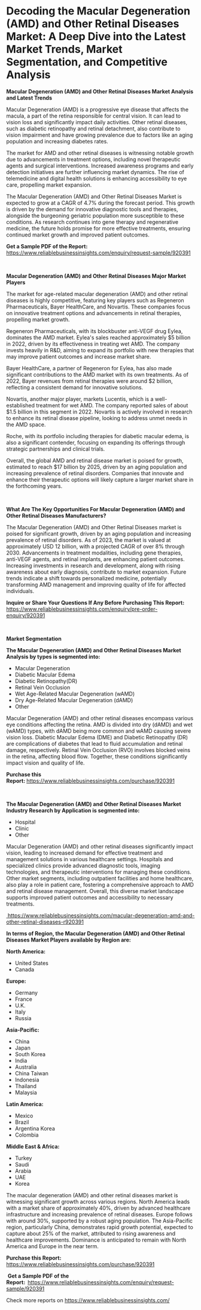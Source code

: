 <p><h1>Decoding the Macular Degeneration (AMD) and Other Retinal Diseases Market: A Deep Dive into the Latest Market Trends, Market Segmentation, and Competitive Analysis</h1></p><p><strong>Macular Degeneration (AMD) and Other Retinal Diseases Market Analysis and Latest Trends</strong></p>
<p><p>Macular Degeneration (AMD) is a progressive eye disease that affects the macula, a part of the retina responsible for central vision. It can lead to vision loss and significantly impact daily activities. Other retinal diseases, such as diabetic retinopathy and retinal detachment, also contribute to vision impairment and have growing prevalence due to factors like an aging population and increasing diabetes rates.</p><p>The market for AMD and other retinal diseases is witnessing notable growth due to advancements in treatment options, including novel therapeutic agents and surgical interventions. Increased awareness programs and early detection initiatives are further influencing market dynamics. The rise of telemedicine and digital health solutions is enhancing accessibility to eye care, propelling market expansion.</p><p>The Macular Degeneration (AMD) and Other Retinal Diseases Market is expected to grow at a CAGR of 4.7% during the forecast period. This growth is driven by the demand for innovative diagnostic tools and therapies, alongside the burgeoning geriatric population more susceptible to these conditions. As research continues into gene therapy and regenerative medicine, the future holds promise for more effective treatments, ensuring continued market growth and improved patient outcomes.</p></p>
<p><strong>Get a Sample PDF of the Report:&nbsp;</strong> <a href="https://www.reliablebusinessinsights.com/enquiry/request-sample/920391?utm_campaign=2279&utm_medium=2&utm_source=Github&utm_content=ia&utm_term=03032025&utm_id=macular-degeneration-amd-and-other-retinal-diseases">https://www.reliablebusinessinsights.com/enquiry/request-sample/920391</a></p>
<p>&nbsp;</p>
<p><strong>Macular Degeneration (AMD) and Other Retinal Diseases Major Market Players</strong></p>
<p><p>The market for age-related macular degeneration (AMD) and other retinal diseases is highly competitive, featuring key players such as Regeneron Pharmaceuticals, Bayer HealthCare, and Novartis. These companies focus on innovative treatment options and advancements in retinal therapies, propelling market growth.</p><p>Regeneron Pharmaceuticals, with its blockbuster anti-VEGF drug Eylea, dominates the AMD market. Eylea's sales reached approximately $5 billion in 2022, driven by its effectiveness in treating wet AMD. The company invests heavily in R&D, aiming to expand its portfolio with new therapies that may improve patient outcomes and increase market share.</p><p>Bayer HealthCare, a partner of Regeneron for Eylea, has also made significant contributions to the AMD market with its own treatments. As of 2022, Bayer revenues from retinal therapies were around $2 billion, reflecting a consistent demand for innovative solutions.</p><p>Novartis, another major player, markets Lucentis, which is a well-established treatment for wet AMD. The company reported sales of about $1.5 billion in this segment in 2022. Novartis is actively involved in research to enhance its retinal disease pipeline, looking to address unmet needs in the AMD space.</p><p>Roche, with its portfolio including therapies for diabetic macular edema, is also a significant contender, focusing on expanding its offerings through strategic partnerships and clinical trials.</p><p>Overall, the global AMD and retinal disease market is poised for growth, estimated to reach $17 billion by 2025, driven by an aging population and increasing prevalence of retinal disorders. Companies that innovate and enhance their therapeutic options will likely capture a larger market share in the forthcoming years.</p></p>
<p>&nbsp;</p>
<p><strong>What Are The Key Opportunities For Macular Degeneration (AMD) and Other Retinal Diseases Manufacturers?</strong></p>
<p><p>The Macular Degeneration (AMD) and Other Retinal Diseases market is poised for significant growth, driven by an aging population and increasing prevalence of retinal disorders. As of 2023, the market is valued at approximately USD 12 billion, with a projected CAGR of over 8% through 2030. Advancements in treatment modalities, including gene therapies, anti-VEGF agents, and retinal implants, are enhancing patient outcomes. Increasing investments in research and development, along with rising awareness about early diagnosis, contribute to market expansion. Future trends indicate a shift towards personalized medicine, potentially transforming AMD management and improving quality of life for affected individuals.</p></p>
<p><strong>Inquire or Share Your Questions If Any Before Purchasing This Report:</strong> <a href="https://www.reliablebusinessinsights.com/enquiry/pre-order-enquiry/920391?utm_campaign=2279&utm_medium=2&utm_source=Github&utm_content=ia&utm_term=03032025&utm_id=macular-degeneration-amd-and-other-retinal-diseases">https://www.reliablebusinessinsights.com/enquiry/pre-order-enquiry/920391</a></p>
<p>&nbsp;</p>
<p><strong>Market Segmentation</strong></p>
<p><strong>The Macular Degeneration (AMD) and Other Retinal Diseases Market Analysis by types is segmented into:</strong></p>
<p><ul><li>Macular Degeneration</li><li>Diabetic Macular Edema</li><li>Diabetic Retinopathy(DR)</li><li>Retinal Vein Occlusion</li><li>Wet Age-Related Macular Degeneration (wAMD)</li><li>Dry Age-Related Macular Degeneration (dAMD)</li><li>Other</li></ul></p>
<p><p>Macular Degeneration (AMD) and other retinal diseases encompass various eye conditions affecting the retina. AMD is divided into dry (dAMD) and wet (wAMD) types, with dAMD being more common and wAMD causing severe vision loss. Diabetic Macular Edema (DME) and Diabetic Retinopathy (DR) are complications of diabetes that lead to fluid accumulation and retinal damage, respectively. Retinal Vein Occlusion (RVO) involves blocked veins in the retina, affecting blood flow. Together, these conditions significantly impact vision and quality of life.</p></p>
<p><strong>Purchase this Report:&nbsp;</strong><a href="https://www.reliablebusinessinsights.com/purchase/920391?utm_campaign=2279&utm_medium=2&utm_source=Github&utm_content=ia&utm_term=03032025&utm_id=macular-degeneration-amd-and-other-retinal-diseases">https://www.reliablebusinessinsights.com/purchase/920391</a></p>
<p>&nbsp;</p>
<p><strong>The Macular Degeneration (AMD) and Other Retinal Diseases Market Industry Research by Application is segmented into:</strong></p>
<p><ul><li>Hospital</li><li>Clinic</li><li>Other</li></ul></p>
<p><p>Macular Degeneration (AMD) and other retinal diseases significantly impact vision, leading to increased demand for effective treatment and management solutions in various healthcare settings. Hospitals and specialized clinics provide advanced diagnostic tools, imaging technologies, and therapeutic interventions for managing these conditions. Other market segments, including outpatient facilities and home healthcare, also play a role in patient care, fostering a comprehensive approach to AMD and retinal disease management. Overall, this diverse market landscape supports improved patient outcomes and accessibility to necessary treatments.</p></p>
<p><a href="https://www.reliablebusinessinsights.com/macular-degeneration-amd-and-other-retinal-diseases-r920391?utm_campaign=2279&utm_medium=2&utm_source=Github&utm_content=ia&utm_term=03032025&utm_id=macular-degeneration-amd-and-other-retinal-diseases">&nbsp;https://www.reliablebusinessinsights.com/macular-degeneration-amd-and-other-retinal-diseases-r920391</a></p>
<p><strong>In terms of Region, the Macular Degeneration (AMD) and Other Retinal Diseases Market Players available by Region are:</strong></p>
<p>
    <p> <strong> North America: </strong>
        <ul>
            <li>United States</li>
            <li>Canada</li>
        </ul>
        </p> 
    <p> <strong> Europe: </strong>
        <ul>
            <li>Germany</li>
            <li>France</li>
            <li>U.K.</li>
            <li>Italy</li>
            <li>Russia</li>
        </ul>
        </p> 
    <p> <strong> Asia-Pacific: </strong>
        <ul>
            <li>China</li>
            <li>Japan</li>
            <li>South Korea</li>
            <li>India</li>
            <li>Australia</li>
            <li>China Taiwan</li>
            <li>Indonesia</li>
            <li>Thailand</li>
            <li>Malaysia</li>
        </ul>
        </p> 
    <p> <strong> Latin America: </strong>
        <ul>
            <li>Mexico</li>
            <li>Brazil</li>
            <li>Argentina Korea</li>
            <li>Colombia</li>
        </ul>
        </p> 
    <p> <strong> Middle East & Africa: </strong>
        <ul>
            <li>Turkey</li>
            <li>Saudi</li>
            <li>Arabia</li>
            <li>UAE</li>
            <li>Korea</li>
        </ul>
    </p>
    </p>
<p><p>The macular degeneration (AMD) and other retinal diseases market is witnessing significant growth across various regions. North America leads with a market share of approximately 40%, driven by advanced healthcare infrastructure and increasing prevalence of retinal diseases. Europe follows with around 30%, supported by a robust aging population. The Asia-Pacific region, particularly China, demonstrates rapid growth potential, expected to capture about 25% of the market, attributed to rising awareness and healthcare improvements. Dominance is anticipated to remain with North America and Europe in the near term.</p></p>
<p><strong>Purchase this Report: </strong><a href="https://www.reliablebusinessinsights.com/purchase/920391?utm_campaign=2279&utm_medium=2&utm_source=Github&utm_content=ia&utm_term=03032025&utm_id=macular-degeneration-amd-and-other-retinal-diseases">https://www.reliablebusinessinsights.com/purchase/920391</a></p>
<p>&nbsp;<strong>Get a Sample PDF of the Report:&nbsp;&nbsp;</strong><a href="https://www.reliablebusinessinsights.com/enquiry/request-sample/920391?utm_campaign=2279&utm_medium=2&utm_source=Github&utm_content=ia&utm_term=03032025&utm_id=macular-degeneration-amd-and-other-retinal-diseases">https://www.reliablebusinessinsights.com/enquiry/request-sample/920391</a></p>
<p><strong></strong></p>
<p>Check more reports on <a href="https://www.reliablebusinessinsights.com/?utm_campaign=2279&utm_medium=2&utm_source=Github&utm_content=ia&utm_term=03032025&utm_id=macular-degeneration-amd-and-other-retinal-diseases">https://www.reliablebusinessinsights.com/</a></p>